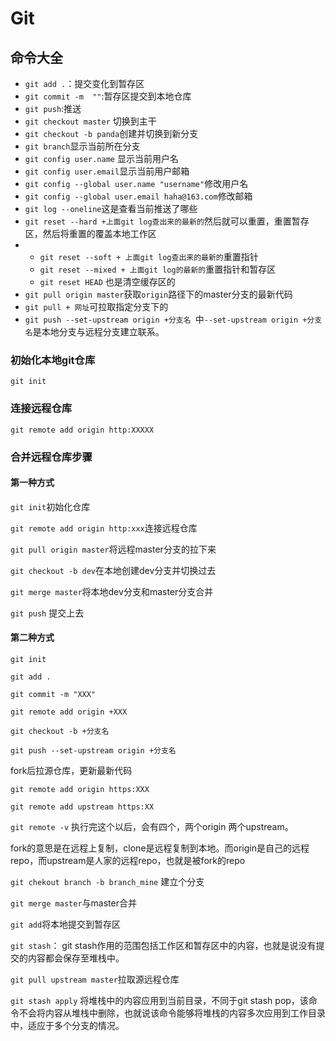 # Git

## 命令大全

- `git add .`：提交变化到暂存区
- `git commit -m  ""`:暂存区提交到本地仓库
- `git push`:推送
- `git checkout master` 切换到主干
- `git checkout -b panda`创建并切换到新分支
- `git branch`显示当前所在分支
- `git config user.name` 显示当前用户名
- `git config user.email`显示当前用户邮箱
- `git config --global user.name "username"`修改用户名
- `git config --global user.email haha@163.com`修改邮箱
- `git log --oneline`这是查看当前推送了哪些
- `git reset --hard +上面git log查出来的最新的`然后就可以重置，重置暂存区，然后将重置的覆盖本地工作区
- + `git reset --soft + 上面git log查出来的最新的`重置指针
  + `git reset --mixed + 上面git log的最新的`重置指针和暂存区
  + `git reset HEAD` 也是清空缓存区的
- `git pull origin master`获取`origin`路径下的master分支的最新代码
- `git pull + 网址`可拉取指定分支下的
- `git push --set-upstream origin +分支名 `中`--set-upstream origin +分支名`是本地分支与远程分支建立联系。

### 初始化本地git仓库

`git init`

### 连接远程仓库

`git remote add origin http:XXXXX`

### 合并远程仓库步骤

#### 第一种方式

`git init`初始化仓库

`git remote add origin http:xxx`连接远程仓库

`git pull origin master`将远程master分支的拉下来

`git checkout -b dev`在本地创建dev分支并切换过去

`git merge master`将本地dev分支和master分支合并

`git push` 提交上去

#### 第二种方式

`git init`

`git add .`

`git commit -m "XXX"`

`git remote add origin +XXX`

`git checkout -b +分支名`

`git push --set-upstream origin +分支名`



fork后拉源仓库，更新最新代码

`git remote add origin https:XXX`

`git remote add upstream https:XX`

`git remote -v` 执行完这个以后，会有四个，两个origin 两个upstream。

fork的意思是在远程上复制，clone是远程复制到本地。而origin是自己的远程repo，而upstream是人家的远程repo，也就是被fork的repo

`git chekout branch -b branch_mine` 建立个分支

`git merge master`与master合并

`git add`将本地提交到暂存区

`git stash`： git stash作用的范围包括工作区和暂存区中的内容，也就是说没有提交的内容都会保存至堆栈中。 

`git pull upstream master`拉取源远程仓库

`git stash apply` 将堆栈中的内容应用到当前目录，不同于git stash pop，该命令不会将内容从堆栈中删除，也就说该命令能够将堆栈的内容多次应用到工作目录中，适应于多个分支的情况。 

